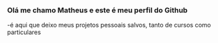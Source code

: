 ### Olá me chamo Matheus e este é meu perfil do Github

-é aqui que deixo meus projetos pessoais salvos,  tanto de cursos como particulares

